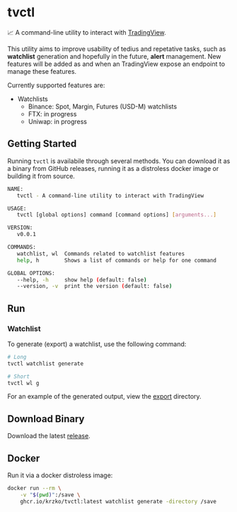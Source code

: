 # tvctl

📈 A command-line utility to interact with [TradingView](https://www.tradingview.com).

This utility aims to improve usability of tedius and repetative tasks, such as **watchlist** generation and hopefully in the future, **alert** management. New features will be added as and when an TradingView expose an endpoint to manage these features.

Currently supported features are:

* Watchlists
  * Binance: Spot, Margin, Futures (USD-M) watchlists
  * FTX: in progress
  * Uniwap: in progress

## Getting Started

Running `tvctl` is availabile through several methods. You can download it as a binary from GitHub releases, running it as a distroless docker image or building it from source.

```sh
NAME:
   tvctl - A command-line utility to interact with TradingView

USAGE:
   tvctl [global options] command [command options] [arguments...]

VERSION:
   v0.0.1

COMMANDS:
   watchlist, wl  Commands related to watchlist features
   help, h        Shows a list of commands or help for one command

GLOBAL OPTIONS:
   --help, -h     show help (default: false)
   --version, -v  print the version (default: false)
```

## Run

### Watchlist

To generate (export) a watchlist, use the following command:

```sh
# Long
tvctl watchlist generate

# Short
tvctl wl g
```

For an example of the generated output, view the [export](https://github.com/krzko/tvctl/tree/main/export) directory.

## Download Binary

Download the latest [release](https://github.com/krzko/tvctl/releases).

## Docker

Run it via a docker distroless image:

```sh
docker run --rm \
    -v "$(pwd)":/save \
    ghcr.io/krzko/tvctl:latest watchlist generate -directory /save
```
